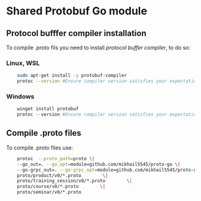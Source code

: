 # Shared Protobuf Go module

## Protocol bufffer compiler installation

To compile .proto fils you need to install *protocol buffer compiler*, to do so:

### Linux, WSL

```bash
    sudo apt-get install -y protobuf-compiler
    protoc --version #Ensure compiler version satisfies your expectations
```

### Windows

```PowerShell
    winget install protobuf
    protoc --version #Ensure compiler version satisfies your expectations
```

## Compile .proto files

To compile .proto files use:

```bash
    protoc  --proto_path=proto \|
    --go_out=. --go_opt=module=github.com/mikhail5545/proto-go \|
    --go-grpc_out=. --go-grpc_opt=module=github.com/mikhail5545/proto-go \| 
    proto/product/v0/*.proto        \|
    proto/training_session/v0/*.proto        \|
    proto/course/v0/*.proto        \|
    proto/seminar/v0/*.proto
```

